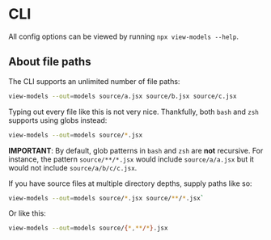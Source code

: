 # CLI

All config options can be viewed by running `npx view-models --help`.

## About file paths

The CLI supports an unlimited number of file paths:

```bash
view-models --out=models source/a.jsx source/b.jsx source/c.jsx
```

Typing out every file like this is not very nice. Thankfully, both `bash` and `zsh` supports using globs instead:

```bash
view-models --out=models source/*.jsx
```

**IMPORTANT**: By default, glob patterns in `bash` and `zsh` are **not** recursive. For instance, the pattern `source/**/*.jsx` would include `source/a/a.jsx` but it would not include `source/a/b/c/c.jsx`.

If you have source files at multiple directory depths, supply paths like so:

```bash
view-models --out=models source/*.jsx source/**/*.jsx`
```

Or like this:

```bash
view-models --out=models source/{*,**/*}.jsx
```
